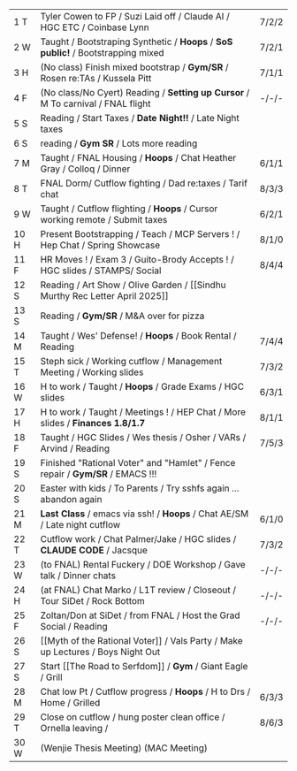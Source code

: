 |      |                                                                                     |       |
| ---- | ----------------------------------------------------------------------------------- | ----- |
| 1  T | Tyler Cowen to FP / Suzi Laid off / Claude AI / HGC ETC / Coinbase Lynn             | 7/2/2 |
| 2  W | Taught / Bootstraping Synthetic / **Hoops** / **SoS public!** / Bootstrapping mixed | 7/2/1 |
| 3  H | (No class) Finish mixed bootstrap / **Gym/SR** / Rosen re:TAs / Kussela Pitt        | 7/1/1 |
| 4  F | (No class/No Cyert) Reading / **Setting up Cursor** / M To carnival / FNAL flight   | -/-/- |
| 5  S | Reading / Start Taxes / **Date Night!!** / Late Night taxes                         |       |
| 6  S | reading / **Gym SR** / Lots more reading                                            |       |
| 7  M | Taught / FNAL Housing /  **Hoops** / Chat Heather Gray / Colloq / Dinner            | 6/1/1 |
| 8  T | FNAL Dorm/ Cutflow fighting / Dad re:taxes / Tarif chat                             | 8/3/3 |
| 9  W | Taught / Cutflow flighting / **Hoops** / Cursor working remote / Submit taxes       | 6/2/1 |
| 10 H | Present Bootstrapping / Teach / MCP Servers ! / Hep Chat / Spring Showcase          | 8/1/0 |
| 11 F | HR Moves ! / Exam 3 / Guito-Brody Accepts ! / HGC slides / STAMPS/ Social           | 8/4/4 |
| 12 S | Reading / Art Show / Olive Garden / [[Sindhu Murthy Rec Letter April 2025]]         |       |
| 13 S | Reading / **Gym/SR** / M&A over for pizza                                           |       |
| 14 M | Taught / Wes' Defense!  / **Hoops** / Book Rental / Reading                         | 7/4/4 |
| 15 T | Steph sick / Working cutflow / Management Meeting / Working slides                  | 7/3/2 |
| 16 W | H to work / Taught / **Hoops** / Grade Exams / HGC slides                           | 6/3/1 |
| 17 H | H to work / Taught / Meetings ! / HEP Chat / More slides / **Finances 1.8/1.7**     | 8/1/1 |
| 18 F | Taught / HGC Slides / Wes thesis / Osher / VARs / Arvind / Reading                  | 7/5/3 |
| 19 S | Finished "Rational Voter" and "Hamlet" / Fence repair / **Gym/SR** / EMACS !!!      |       |
| 20 S | Easter with kids / To Parents / Try sshfs again ... abandon again                   |       |
| 21 M | **Last Class** / emacs via ssh! / **Hoops** / Chat AE/SM / Late night cutflow       | 6/1/0 |
| 22 T | Cutflow work / Chat Palmer/Jake / HGC slides / **CLAUDE CODE** / Jacsque            | 7/3/2 |
| 23 W | (to FNAL) Rental Fuckery / DOE Workshop / Gave talk / Dinner chats                  | -/-/- |
| 24 H | (at FNAL) Chat Marko / L1T review / Closeout / Tour SiDet / Rock Bottom             | -/-/- |
| 25 F | Zoltan/Don at SiDet / from FNAL / Host the Grad Social / Reading                    | -/-/- |
| 26 S | [[Myth of the Rational Voter]] / Vals Party / Make up Lectures / Boys Night Out     |       |
| 27 S | Start [[The Road to Serfdom]] / **Gym** / Giant Eagle / Grill                       |       |
| 28 M | Chat low Pt / Cutflow progress / **Hoops** / H to Drs / Home / Grilled              | 6/3/3 |
| 29 T | Close on cutflow / hung poster clean office / Ornella leaving /                     | 8/6/3 |
| 30 W | (Wenjie Thesis Meeting) (MAC Meeting)                                               |       |
